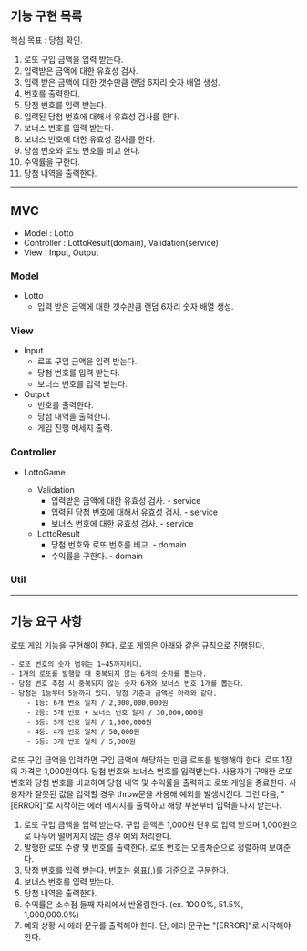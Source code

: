 ## 기능 구현 목록

핵심 목표 : 당첨 확인.

1. 로또 구입 금액을 입력 받는다.
2. 입력받은 금액에 대한 유효성 검사.
3. 입력 받은 금액에 대한 갯수만큼 랜덤 6자리 숫자 배열 생성.
4. 번호를 출력한다.
5. 당첨 번호를 입력 받는다.
6. 입력된 당첨 번호에 대해서 유효성 검사를 한다.
7. 보너스 번호를 입력 받는다.
8. 보너스 번호에 대한 유효성 검사를 한다.
9. 당첨 번호와 로또 번호를 비교 한다.
10. 수익률을 구한다.
11. 당첨 내역을 출력한다.

---

## MVC

- Model : Lotto
- Controller : LottoResult(domain), Validation(service)
- View : Input, Output

### Model

- Lotto
  - 입력 받은 금액에 대한 갯수만큼 랜덤 6자리 숫자 배열 생성.

### View

- Input
  - 로또 구입 금액을 입력 받는다.
  - 당첨 번호를 입력 받는다.
  - 보너스 번호를 입력 받는다.
- Output
  - 번호를 출력한다.
  - 당첨 내역을 출력한다.
  - 게임 진행 메세지 출력.

### Controller

- LottoGame

  - Validation
    - 입력받은 금액에 대한 유효성 검사. - service
    - 입력된 당첨 번호에 대해서 유효성 검사. - service
    - 보너스 번호에 대한 유효성 검사. - service
  - LottoResult
    - 당첨 번호와 로또 번호를 비교. - domain
    - 수익률을 구한다. - domain

### Util

---

## 기능 요구 사항

로또 게임 기능을 구현해야 한다. 로또 게임은 아래와 같은 규칙으로 진행된다.

```
- 로또 번호의 숫자 범위는 1~45까지이다.
- 1개의 로또를 발행할 때 중복되지 않는 6개의 숫자를 뽑는다.
- 당첨 번호 추첨 시 중복되지 않는 숫자 6개와 보너스 번호 1개를 뽑는다.
- 당첨은 1등부터 5등까지 있다. 당첨 기준과 금액은 아래와 같다.
    - 1등: 6개 번호 일치 / 2,000,000,000원
    - 2등: 5개 번호 + 보너스 번호 일치 / 30,000,000원
    - 3등: 5개 번호 일치 / 1,500,000원
    - 4등: 4개 번호 일치 / 50,000원
    - 5등: 3개 번호 일치 / 5,000원
```

로또 구입 금액을 입력하면 구입 금액에 해당하는 만큼 로또를 발행해야 한다.
로또 1장의 가격은 1,000원이다.
당첨 번호와 보너스 번호를 입력받는다.
사용자가 구매한 로또 번호와 당첨 번호를 비교하여 당첨 내역 및 수익률을 출력하고 로또 게임을 종료한다.
사용자가 잘못된 값을 입력할 경우 throw문을 사용해 예외를 발생시킨다. 그런 다음, "[ERROR]"로 시작하는 에러 메시지를 출력하고 해당 부분부터 입력을 다시 받는다.

1. 로또 구입 금액을 입력 받는다. 구입 금액은 1,000원 단위로 입력 받으며 1,000원으로 나누어 떨어지지 않는 경우 예외 처리한다.
2. 발행한 로또 수량 및 번호를 출력한다. 로또 번호는 오름차순으로 정렬하여 보여준다.
3. 당첨 번호를 입력 받는다. 번호는 쉼표(,)를 기준으로 구분한다.
4. 보너스 번호를 입력 받는다.
5. 당첨 내역을 출력한다.
6. 수익률은 소수점 둘째 자리에서 반올림한다. (ex. 100.0%, 51.5%, 1,000,000.0%)
7. 예외 상황 시 에러 문구를 출력해야 한다. 단, 에러 문구는 "[ERROR]"로 시작해야 한다.
